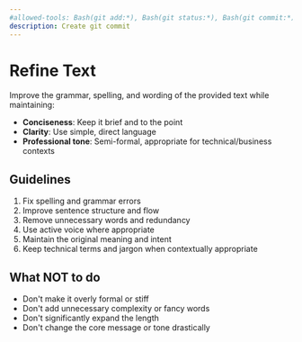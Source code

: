 ```yaml
---
#allowed-tools: Bash(git add:*), Bash(git status:*), Bash(git commit:*), AskUserQuestion(*)
description: Create git commit 
---
```

 # Refine Text

  Improve the grammar, spelling, and wording of the provided text while maintaining:
  - **Conciseness**: Keep it brief and to the point
  - **Clarity**: Use simple, direct language
  - **Professional tone**: Semi-formal, appropriate for technical/business contexts

  ## Guidelines

  1. Fix spelling and grammar errors
  2. Improve sentence structure and flow
  3. Remove unnecessary words and redundancy
  4. Use active voice where appropriate
  5. Maintain the original meaning and intent
  6. Keep technical terms and jargon when contextually appropriate

  ## What NOT to do

  - Don't make it overly formal or stiff
  - Don't add unnecessary complexity or fancy words
  - Don't significantly expand the length
  - Don't change the core message or tone drastically
